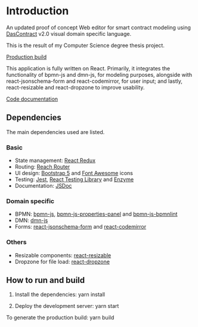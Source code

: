 # Introduction

An updated proof of concept Web editor for smart contract modeling using [DasContract](https://github.com/CCMiResearch/DasContract) v2.0 visual domain specific language.

This is the result of my Computer Science degree thesis project.



[Production build](https://das-contract-editor.herokuapp.com)



This application is fully written on React. Primarily, it integrates the functionality of bpmn-js and dmn-js, for modeling purposes, alongside with react-jsonschema-form and react-codemirror, for user input; and lastly, react-resizable and react-dropzone to improve usability.



[Code documentation](https://cmarinkovic.github.io/das-contract-editor/)



## Dependencies

The main dependencies used are listed.



### Basic

- State management: [React Redux](https://react-redux.js.org)
- Routing: [Reach Router](https://reach.tech/router/)
- UI design: [Bootstrap 5](https://getbootstrap.com) and [Font Awesome](https://fontawesome.com) icons
- Testing: [Jest](https://jestjs.io), [React Testing Library](https://testing-library.com/docs/react-testing-library/intro/) and [Enzyme](https://enzymejs.github.io/enzyme/)
- Documentation: [JSDoc](https://jsdoc.app)

### Domain specific

- BPMN: [bpmn-js](https://bpmn.io/toolkit/bpmn-js/), [bpmn-js-properties-panel](https://github.com/bpmn-io/bpmn-js-properties-panel) and [bpmn-js-bpmnlint](https://github.com/bpmn-io/bpmn-js-bpmnlint)
- DMN: [dmn-js](https://bpmn.io/toolkit/dmn-js/)
- Forms: [react-jsonschema-form](https://react-jsonschema-form.readthedocs.io/) and [react-codemirror](https://uiwjs.github.io/react-codemirror/)

### Others

- Resizable components: [react-resizable](https://github.com/react-grid-layout/react-resizable)
- Dropzone for file load: [react-dropzone](https://react-dropzone.js.org)



## How to run and build

1. Install the dependencies: yarn install

2. Deploy the development server: yarn start

To generate the production build: yarn build